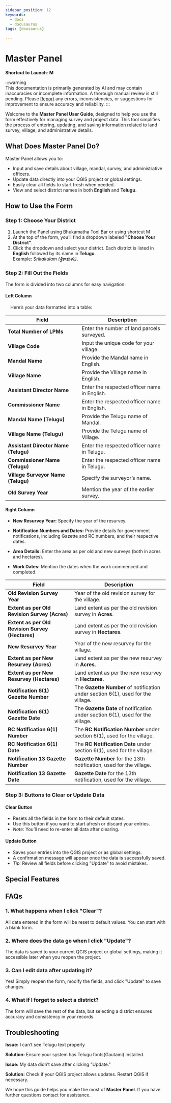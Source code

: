 ```yaml
---
sidebar_position: 12
keywords:
  - docs
  - docusaurus
tags: [dousaurus]

---
```



# Master Panel

**Shortcut to Launch**: **M**

:::warning  
This documentation is primarily generated by AI and may contain inaccuracies or incomplete information. A thorough manual review is still pending. Please [Report](../../feedback) any errors, inconsistencies, or suggestions for improvement to ensure accuracy and reliability.
:::

Welcome to the **Master Panel User Guide**, designed to help you use the form effectively for managing survey and project data. This tool simplifies the process of entering, updating, and saving information related to land survey, village, and administrative details.

## What Does Master Panel Do?

Master Panel allows you to:

- Input and save details about village, mandal, survey, and administrative officers.
- Update data directly into your QGIS project or global settings.
- Easily clear all fields to start fresh when needed.
- View and select district names in both **English** and **Telugu**.

## How to Use the Form

### Step 1: Choose Your District

1. Launch the Panel using Bhukamatha Tool Bar or using shortcut M
2. At the top of the form, you’ll find a dropdown labeled **"Choose Your District"**.
3. Click the dropdown and select your district. Each district is listed in **English** followed by its name in **Telugu**.  
   Example: *Srikakulam (శ్రీకాకుళం)*.

### Step 2: Fill Out the Fields

The form is divided into two columns for easy navigation:

#### Left Column

    Here’s your data formatted into a table:

| **Field**                            | **Description**                              |
| ------------------------------------ | -------------------------------------------- |
| **Total Number of LPMs**             | Enter the number of land parcels surveyed.   |
| **Village Code**                     | Input the unique code for your village.      |
| **Mandal Name**                      | Provide the Mandal name in English.          |
| **Village Name**                     | Provide the Village name in English.         |
| **Assistant Director Name**          | Enter the respected officer name in English. |
| **Commissioner Name**                | Enter the respected officer name in English. |
| **Mandal Name (Telugu)**             | Provide the Telugu name of Mandal.           |
| **Village Name (Telugu)**            | Provide the Telugu name of Village.          |
| **Assistant Director Name (Telugu)** | Enter the respected officer name in Telugu.  |
| **Commissioner Name (Telugu)**       | Enter the respected officer name in Telugu.  |
| **Village Surveyor Name (Telugu)**   | Specify the surveyor’s name.                 |
| **Old Survey Year**                  | Mention the year of the earlier survey.      |

#### Right Column

- **New Resurvey Year:** Specify the year of the resurvey.

- **Notification Numbers and Dates:** Provide details for government notifications, including Gazette and RC numbers, and their respective dates.

- **Area Details:** Enter the area as per old and new surveys (both in acres and hectares).

- **Work Dates:** Mention the dates when the work commenced and completed.

| **Field**                                        | **Description**                                                                  |
| ------------------------------------------------ | -------------------------------------------------------------------------------- |
| **Old Revision Survey Year**                     | Year of the old revision survey for the village.                                 |
| **Extent as per Old Revision Survey (Acres)**    | Land extent as per the old revision survey in **Acres**.                         |
| **Extent as per Old Revision Survey (Hectares)** | Land extent as per the old revision survey in **Hectares**.                      |
| **New Resurvey Year**                            | Year of the new resurvey for the village.                                        |
| **Extent as per New Resurvey (Acres)**           | Land extent as per the new resurvey in **Acres**.                                |
| **Extent as per New Resurvey (Hectares)**        | Land extent as per the new resurvey in **Hectares**.                             |
| **Notification 6(1) Gazette Number**             | The **Gazette Number** of notification under section 6(1), used for the village. |
| **Notification 6(1) Gazette Date**               | The **Gazette Date** of notification under section 6(1), used for the village.   |
| **RC Notification 6(1) Number**                  | The **RC Notification Number** under section 6(1), used for the village.         |
| **RC Notification 6(1) Date**                    | The **RC Notification Date** under section 6(1), used for the village.           |
| **Notification 13 Gazette Number**               | **Gazette Number** for the 13th notification, used for the village.              |
| **Notification 13 Gazette Date**                 | **Gazette Date** for the 13th notification, used for the village.                |

### Step 3: Buttons to Clear or Update Data

#### Clear Button

- Resets all the fields in the form to their default states.
- Use this button if you want to start afresh or discard your entries.
- *Note:* You’ll need to re-enter all data after clearing.

#### Update Button

- Saves your entries into the QGIS project or as global settings.
- A confirmation message will appear once the data is successfully saved.
- *Tip:* Review all fields before clicking "Update" to avoid mistakes.

## Special Features

## FAQs

### 1. What happens when I click "Clear"?

All data entered in the form will be reset to default values. You can start with a blank form.

### 2. Where does the data go when I click "Update"?

The data is saved to your current QGIS project or global settings, making it accessible later when you reopen the project.

### 3. Can I edit data after updating it?

Yes! Simply reopen the form, modify the fields, and click "Update" to save changes.

### 4. What if I forget to select a district?

The form will save the rest of the data, but selecting a district ensures accuracy and consistency in your records.

## Troubleshooting

**Issue:** I can’t see Telugu text properly

**Solution:** Ensure your system has Telugu fonts(Gautami) installed.

**Issue:** My data didn’t save after clicking "Update."

**Solution:** Check if your QGIS project allows updates. Restart QGIS if necessary.

We hope this guide helps you make the most of **Master Panel**. If you have further questions contact for assistance.
